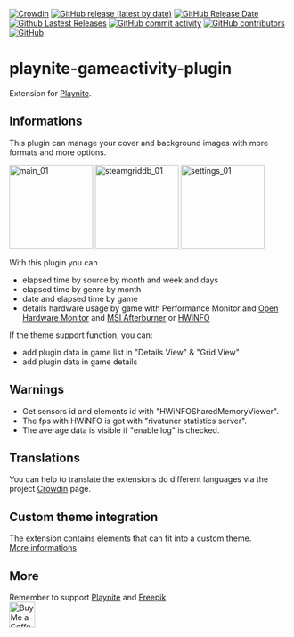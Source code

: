 [![Crowdin](https://badges.crowdin.net/playnite-extensions/localized.svg)](https://crowdin.com/project/playnite-extensions)
[![GitHub release (latest by date)](https://img.shields.io/github/v/release/Lacro59/playnite-gameactivity-plugin?cacheSeconds=5000&logo=github)](https://github.com/Lacro59/playnite-gameactivity-plugin/releases/latest)
[![GitHub Release Date](https://img.shields.io/github/release-date/Lacro59/playnite-gameactivity-plugin?cacheSeconds=5000)](https://github.com/Lacro59/playnite-gameactivity-plugin/releases/latest)
[![Github Lastest Releases](https://img.shields.io/github/downloads/Lacro59/playnite-gameactivity-plugin/latest/total.svg)]()
[![GitHub commit activity](https://img.shields.io/github/commit-activity/m/Lacro59/playnite-gameactivity-plugin)](https://github.com/Lacro59/playnite-gameactivity-plugin/graphs/commit-activity)
[![GitHub contributors](https://img.shields.io/github/contributors/Lacro59/playnite-gameactivity-plugin?cacheSeconds=5000)](https://github.com/Lacro59/playnite-gameactivity-plugin/graphs/contributors)
[![GitHub](https://img.shields.io/github/license/Lacro59/playnite-gameactivity-plugin?cacheSeconds=50000)](https://github.com/Lacro59/playnite-gameactivity-plugin/blob/master/LICENSE)

# playnite-gameactivity-plugin
Extension for [Playnite](https://playnite.link).  

## Informations
This plugin can manage your cover and background images with more formats and more options.

<a href="https://github.com/Lacro59/playnite-gameactivity-plugin/blob/master/forum/main_01.jpg?raw=true">
  <picture>
    <img alt="main_01" src="https://github.com/Lacro59/playnite-gameactivity-plugin/blob/master/forum/main_01.jpg?raw=true" height="150px">
  </picture>
</a>
<a href="https://github.com/Lacro59/playnite-gameactivity-plugin/blob/master/forum/control_01.jpg?raw=true">
  <picture>
    <img alt="steamgriddb_01" src="https://github.com/Lacro59/playnite-gameactivity-plugin/blob/master/forum/control_01.jpg?raw=true" height="150px">
  </picture>
</a>
<a href="https://github.com/Lacro59/playnite-gameactivity-plugin/blob/master/forum/settings_01.jpg?raw=true">
  <picture>
    <img alt="settings_01" src="https://github.com/Lacro59/playnite-gameactivity-plugin/blob/master/forum/settings_01.jpg?raw=true" height="150px">
  </picture>
</a>

With this plugin you can
* elapsed time by source by month and week and days
* elapsed time by genre by month
* date and elapsed time by game
* details hardware usage by game with Performance Monitor and [Open Hardware Monitor](https://openhardwaremonitor.org/) and [MSI Afterburner](https://fr.msi.com/page/afterburner) or [HWiNFO](https://www.hwinfo.com/)
    
If the theme support function, you can:
* add plugin data in game list in "Details View" & "Grid View"
* add plugin data in game details  

## Warnings
* Get sensors id and elements id with "HWiNFOSharedMemoryViewer".
* The fps with HWiNFO is got with "rivatuner statistics server".
* The average data is visible if "enable log" is checked.

## Translations
You can help to translate the extensions do different languages via the project [Crowdin](https://crowdin.com/project/playnite-extensions) page.

## Custom theme integration
The extension contains elements that can fit into a custom theme.  
[More informations](https://github.com/Lacro59/playnite-gameactivity-plugin/wiki/Addition-in-a-custom-theme)

## More
Remember to support [Playnite](https://www.patreon.com/playnite) and [Freepik](https://www.flaticon.com/authors/freepik).  
<a href='https://ko-fi.com/lacro59'><img height='35' style='border:0px;height:46px;' src='https://az743702.vo.msecnd.net/cdn/kofi3.png?v=0' border='0' alt='Buy Me a Coffee at ko-fi.com' /></a>
